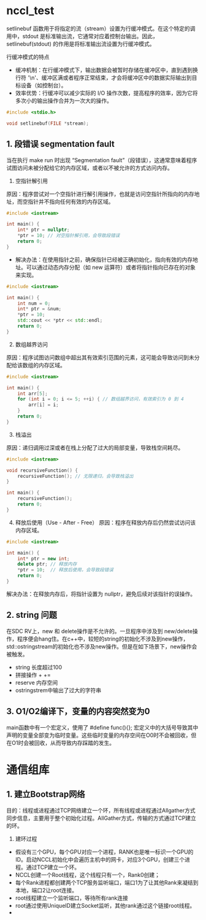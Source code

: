 # nccl_test

setlinebuf 函数用于将指定的流（stream）设置为行缓冲模式。在这个特定的调用中，stdout 是标准输出流，它通常对应着控制台输出。因此，setlinebuf(stdout) 的作用是将标准输出流设置为行缓冲模式。

行缓冲模式的特点
+ 缓冲机制：在行缓冲模式下，输出数据会被暂时存储在缓冲区中，直到遇到换行符 '\n'、缓冲区满或者程序正常结束，才会将缓冲区中的数据实际输出到目标设备（如控制台）。
+ 效率优势：行缓冲可以减少实际的 I/O 操作次数，提高程序的效率，因为它将多次小的输出操作合并为一次大的操作。

```cpp
#include <stdio.h>

void setlinebuf(FILE *stream);
```

## 1. 段错误 segmentation fault

当在执行 make run 时出现 “Segmentation fault”（段错误），这通常意味着程序试图访问未被分配给它的内存区域，或者以不被允许的方式访问内存。

1.  空指针解引用

原因：程序尝试对一个空指针进行解引用操作，也就是访问空指针所指向的内存地址，而空指针并不指向任何有效的内存区域。

```cpp
#include <iostream>

int main() {
    int* ptr = nullptr;
    *ptr = 10; // 对空指针解引用，会导致段错误
    return 0;
}
```

+ 解决办法：在使用指针之前，确保指针已经被正确初始化，指向有效的内存地址。可以通过动态内存分配（如 new 运算符）或者将指针指向已存在的对象来实现。

```cpp
#include <iostream>

int main() {
    int num = 0;
    int* ptr = &num;
    *ptr = 10;
    std::cout << *ptr << std::endl;
    return 0;
}
```

2. 数组越界访问

原因：程序试图访问数组中超出其有效索引范围的元素，这可能会导致访问到未分配给该数组的内存区域。

```cpp
#include <iostream>

int main() {
    int arr[5];
    for (int i = 0; i <= 5; ++i) { // 数组越界访问，有效索引为 0 到 4
        arr[i] = i;
    }
    return 0;
}
```

3.  栈溢出

原因：递归调用过深或者在栈上分配了过大的局部变量，导致栈空间耗尽。

```cpp
#include <iostream>

void recursiveFunction() {
    recursiveFunction(); // 无限递归，会导致栈溢出
}

int main() {
    recursiveFunction();
    return 0;
}
```

4. 释放后使用（Use - After - Free）
原因：程序在释放内存后仍然尝试访问该内存区域。

```cpp
#include <iostream>

int main() {
    int* ptr = new int;
    delete ptr; // 释放内存
    *ptr = 10;  // 释放后使用，会导致段错误
    return 0;
}
```
解决办法：在释放内存后，将指针设置为 nullptr，避免后续对该指针的误操作。

## 2. string 问题

在SDC RV上，new 和 delete操作是不允许的。一旦程序中涉及到 new/delete操作，程序便会hang住。在c++中，较短的string的初始化不涉及到new操作，std::ostringstream的初始化也不涉及new操作。但是在如下场景下，new操作会被触发。
+ string 长度超过100
+ 拼接操作 + +=
+ reserve 内存空间
+ ostringstrem中输出了过大的字符串

## 3. O1/O2编译下，变量的内容突然变为0

main函数中有一个宏定义，使用了 #define func(){};
宏定义中的大括号导致其中声明的变量全部变为临时变量。这些临时变量的内存空间在O0时不会被回收，但在O1时会被回收，从而导致内存踩踏的发生。






# 通信组库

## 1. 建立Bootstrap网络

目的：线程或进程通过TCP网络建立一个环，所有线程或进程通过Allgather方式同步信息，主要用于整个初始化过程。AllGather方式，传输的方式通过TCP建立的环。

1. 建环过程
+ 假设有三个GPU，每个GPU对应一个进程，RANK也是唯一标识一个GPU的ID。启动NCCL初始化中会遍历主机中的网卡，对应3个GPU，创建三个进程。通过TCP建立一个环。
+ NCCL创建一个Root线程，这个线程只有一个，Rank0创建；
+ 每个Rank进程都创建两个TCP服务监听端口，端口1为了让其他Rank来凝结到本地，端口2让root连接。
+ root线程建立一个监听端口，等待所有rank连接
+ root通过使用UniqueID建立Socket监听，其他rank通过这个链接root线程。
+ 











